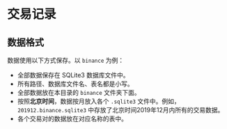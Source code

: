# 交易记录

## 数据格式

数据使用以下方式保存。以 `binance` 为例：

- 全部数据保存在 SQLite3 数据库文件中。
- 所有路径、数据库文件名、表名都是小写。
- 全部数据放在本目录的 `binance` 文件夹下面。
- 按照**北京时间**，数据按月放入各个 `.sqlite3` 文件中。例如，`201912.binance.sqlite3` 中存放了北京时间2019年12月内所有的交易数据。
- 各个交易对的数据放在对应名称的表中。
